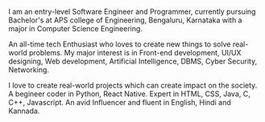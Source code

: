 I am an entry-level Software Engineer and Programmer, 
currently pursuing Bachelor's at APS college of Engineering, Bengaluru, Karnataka with a major in Computer Science Engineering. 

An all-time tech Enthusiast who loves to create new things to solve real-world problems. 
My major interest is in Front-end development, UI/UX designing, Web development, Artificial Intelligence, DBMS, Cyber Security, Networking.

I love to create real-world projects which can create impact on the society.
A begineer coder in Python, React Native.
Expert in HTML, CSS, Java, C, C++, Javascript.
An avid Influencer and fluent in English, Hindi and Kannada.
